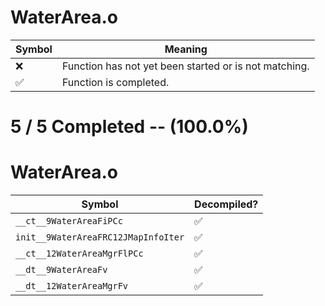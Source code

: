 # WaterArea.o
| Symbol | Meaning 
| ------------- | ------------- 
| :x: | Function has not yet been started or is not matching. 
| :white_check_mark: | Function is completed. 


# 5 / 5 Completed -- (100.0%)
# WaterArea.o
| Symbol | Decompiled? |
| ------------- | ------------- |
| `__ct__9WaterAreaFiPCc` | :white_check_mark: |
| `init__9WaterAreaFRC12JMapInfoIter` | :white_check_mark: |
| `__ct__12WaterAreaMgrFlPCc` | :white_check_mark: |
| `__dt__9WaterAreaFv` | :white_check_mark: |
| `__dt__12WaterAreaMgrFv` | :white_check_mark: |
